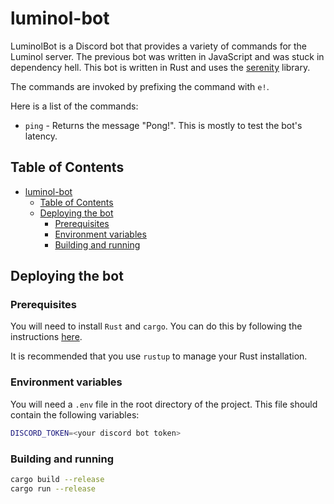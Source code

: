 # luminol-bot

LuminolBot is a Discord bot that provides a variety of commands for the Luminol server. The previous bot was written in JavaScript and was stuck in dependency hell. This bot is written in Rust and uses the [serenity](https://github.com/serenity-rs/serenity) library.

The commands are invoked by prefixing the command with `e!`.

Here is a list of the commands:

- `ping` - Returns the message "Pong!". This is mostly to test the bot's latency.

## Table of Contents

- [luminol-bot](#luminol-bot)
  - [Table of Contents](#table-of-contents)
  - [Deploying the bot](#deploying-the-bot)
    - [Prerequisites](#prerequisites)
    - [Environment variables](#environment-variables)
    - [Building and running](#building-and-running)

## Deploying the bot

### Prerequisites

You will need to install `Rust` and `cargo`. You can do this by following the instructions [here](https://www.rust-lang.org/tools/install).

It is recommended that you use `rustup` to manage your Rust installation.

### Environment variables

You will need a `.env` file in the root directory of the project. This file should contain the following variables:

```bash
DISCORD_TOKEN=<your discord bot token>
```

### Building and running

```bash
cargo build --release
cargo run --release
```
